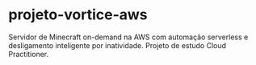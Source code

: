 # projeto-vortice-aws
Servidor de Minecraft on-demand na AWS com automação serverless e desligamento inteligente por inatividade. Projeto de estudo Cloud Practitioner.
